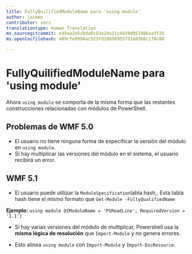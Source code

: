 ```yaml
---
title: FullyQuilifiedModuleName para 'using module'
author: jaimeo
contributor: vors
translationtype: Human Translation
ms.sourcegitcommit: e39aa2e5cbda0c83e24e21c4459d957d8baaff25
ms.openlocfilehash: e09cfe0994ac523fd10658955731a93b6c176c88

---
```


FullyQuilifiedModuleName para 'using module'
=========================

Ahora `using module` se comporta de la misma forma que las restantes construcciones relacionadas con módulos de PowerShell.

Problemas de WMF 5.0
----------

* El usuario no tiene ninguna forma de especificar la versión del módulo en `using module`.
* Si hay multiplicar las versiones del módulo en el sistema, el usuario recibirá un error.

WMF 5.1
----------

* El usuario puede utilizar la `ModuleSpecification`tabla hash[ ](https://msdn.microsoft.com/en-us/library/jj136290(v=vs.85).aspx). Esta tabla hash tiene el mismo formato que `Get-Module -FullyQualifiedName`

**Ejemplo:** `using module @{ModuleName = 'PSReadLine'; RequiredVersion = '1.1'}`

* Si hay varias versiones del módulo de multiplicar, Powershell usa la **misma lógica de resolución** que `Import-Module` y no genera errores.

* Esto alinea `using module` con `Import-Module` y `Import-DscResource`.



<!--HONumber=Jul16_HO3-->


